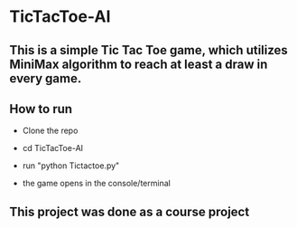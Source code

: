 # TicTacToe-AI

## This is a simple Tic Tac Toe game, which utilizes MiniMax algorithm to reach at least a draw in every game.

## How to run

* Clone the repo

* cd TicTacToe-AI

* run "python Tictactoe.py"

* the game opens in the console/terminal

## This project was done as a course project